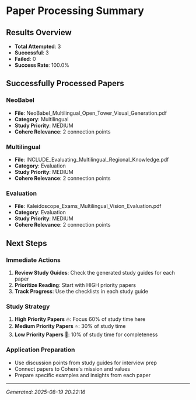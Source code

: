 # Paper Processing Summary

## Results Overview
- **Total Attempted**: 3
- **Successful**: 3
- **Failed**: 0
- **Success Rate**: 100.0%

## Successfully Processed Papers

### NeoBabel
- **File**: NeoBabel_Multilingual_Open_Tower_Visual_Generation.pdf
- **Category**: Multilingual
- **Study Priority**: MEDIUM
- **Cohere Relevance**: 2 connection points

### Multilingual
- **File**: INCLUDE_Evaluating_Multilingual_Regional_Knowledge.pdf
- **Category**: Evaluation
- **Study Priority**: MEDIUM
- **Cohere Relevance**: 2 connection points

### Evaluation
- **File**: Kaleidoscope_Exams_Multilingual_Vision_Evaluation.pdf
- **Category**: Evaluation
- **Study Priority**: MEDIUM
- **Cohere Relevance**: 2 connection points


## Next Steps

### Immediate Actions
1. **Review Study Guides**: Check the generated study guides for each paper
2. **Prioritize Reading**: Start with HIGH priority papers
3. **Track Progress**: Use the checklists in each study guide

### Study Strategy
1. **High Priority Papers** 🔥: Focus 60% of study time here
2. **Medium Priority Papers** ⭐: 30% of study time  
3. **Low Priority Papers** 📖: 10% of study time for completeness

### Application Preparation
- Use discussion points from study guides for interview prep
- Connect papers to Cohere's mission and values
- Prepare specific examples and insights from each paper

---
*Generated: 2025-08-19 20:22:16*
